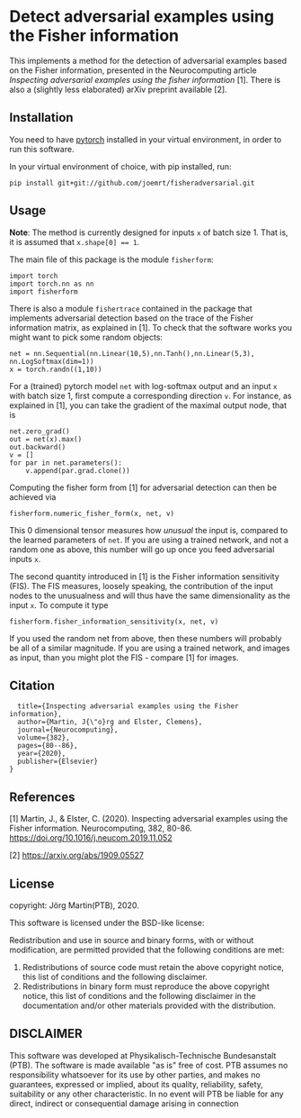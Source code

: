 # Detect adversarial examples using the Fisher information

This implements a method for the detection of adversarial examples based on the Fisher information, presented in the Neurocomputing article *Inspecting adversarial examples using the fisher information* [1]. There is also a (slightly less elaborated) arXiv preprint available [2]. 

## Installation
You need to have [pytorch](https://pytorch.org/) installed in your virtual environment, in order to run this software.

In your virtual environment of choice, with pip installed, run:

```
pip install git+git://github.com/joemrt/fisheradversarial.git
```

## Usage

**Note**: The method is currently designed for inputs `x` of batch size 1. That is, it is assumed that `x.shape[0] == 1`.

The main file of this package is the module `fisherform`:
```
import torch
import torch.nn as nn
import fisherform
```
There is also a module `fishertrace` contained in the package that implements adversarial detection based on the trace of the Fisher information matrix, as explained in [1]. To check that the software works you might want to pick some random objects:
```
net = nn.Sequential(nn.Linear(10,5),nn.Tanh(),nn.Linear(5,3), nn.LogSoftmax(dim=1))
x = torch.randn((1,10))
```
For a (trained) pytorch model `net` with log-softmax output and an input `x` with batch size 1, first compute a corresponding direction `v`. For instance, as explained in [1], you can take the gradient of the maximal output node, that is
```
net.zero_grad()
out = net(x).max()
out.backward()
v = []
for par in net.parameters():
    v.append(par.grad.clone())
```
Computing the fisher form from [1] for adversarial detection can then be achieved via
```
fisherform.numeric_fisher_form(x, net, v)
```
This 0 dimensional tensor measures how *unusual* the input is, compared to the learned parameters of `net`. If you are using a trained network, and not a random one as above, this number will go up once you feed adversarial inputs `x`. 

The second quantity introduced in [1] is the Fisher information sensitivity (FIS). The FIS measures, loosely speaking, the contribution of the input nodes to the unusualness and will thus have the same dimensionality as the input `x`. To compute it type
```
fisherform.fisher_information_sensitivity(x, net, v)
```
If you used the random net from above, then these numbers will probably be all of a similar magnitude. If you are using a trained network, and images as input, than you might plot the FIS - compare [1] for images.



## Citation

```@article{martin2020inspecting,
  title={Inspecting adversarial examples using the Fisher information},
  author={Martin, J{\"o}rg and Elster, Clemens},
  journal={Neurocomputing},
  volume={382},
  pages={80--86},
  year={2020},
  publisher={Elsevier}
}
```


## References
[1] Martin, J., & Elster, C. (2020). Inspecting adversarial examples using the Fisher information. Neurocomputing, 382, 80-86. https://doi.org/10.1016/j.neucom.2019.11.052

[2] https://arxiv.org/abs/1909.05527

## License

 copyright: Jörg Martin(PTB), 2020.
 
 This software is licensed under the BSD-like license:

 Redistribution and use in source and binary forms, with or without
 modification, are permitted provided that the following conditions are met:
 
 1. Redistributions of source code must retain the above copyright notice,
    this list of conditions and the following disclaimer.
 2. Redistributions in binary form must reproduce the above copyright
    notice, this list of conditions and the following disclaimer in
    the documentation and/or other materials provided with the distribution.

 ## DISCLAIMER
 
 This software was developed at Physikalisch-Technische Bundesanstalt
 (PTB). The software is made available "as is" free of cost. PTB assumes
 no responsibility whatsoever for its use by other parties, and makes no
 guarantees, expressed or implied, about its quality, reliability, safety,
 suitability or any other characteristic. In no event will PTB be liable
 for any direct, indirect or consequential damage arising in connection
